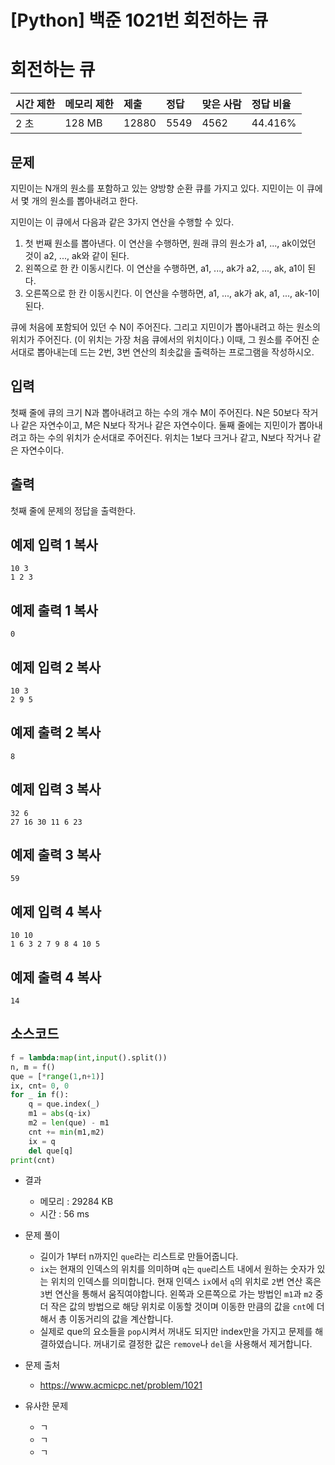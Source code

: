 # [Python] 백준 1021번 회전하는 큐

# 회전하는 큐

| 시간 제한 | 메모리 제한 | 제출  | 정답 | 맞은 사람 | 정답 비율 |
| :-------- | :---------- | :---- | :--- | :-------- | :-------- |
| 2 초      | 128 MB      | 12880 | 5549 | 4562      | 44.416%   |

## 문제

지민이는 N개의 원소를 포함하고 있는 양방향 순환 큐를 가지고 있다. 지민이는 이 큐에서 몇 개의 원소를 뽑아내려고 한다.

지민이는 이 큐에서 다음과 같은 3가지 연산을 수행할 수 있다.

1. 첫 번째 원소를 뽑아낸다. 이 연산을 수행하면, 원래 큐의 원소가 a1, ..., ak이었던 것이 a2, ..., ak와 같이 된다.
2. 왼쪽으로 한 칸 이동시킨다. 이 연산을 수행하면, a1, ..., ak가 a2, ..., ak, a1이 된다.
3. 오른쪽으로 한 칸 이동시킨다. 이 연산을 수행하면, a1, ..., ak가 ak, a1, ..., ak-1이 된다.

큐에 처음에 포함되어 있던 수 N이 주어진다. 그리고 지민이가 뽑아내려고 하는 원소의 위치가 주어진다. (이 위치는 가장 처음 큐에서의 위치이다.) 이때, 그 원소를 주어진 순서대로 뽑아내는데 드는 2번, 3번 연산의 최솟값을 출력하는 프로그램을 작성하시오.

## 입력

첫째 줄에 큐의 크기 N과 뽑아내려고 하는 수의 개수 M이 주어진다. N은 50보다 작거나 같은 자연수이고, M은 N보다 작거나 같은 자연수이다. 둘째 줄에는 지민이가 뽑아내려고 하는 수의 위치가 순서대로 주어진다. 위치는 1보다 크거나 같고, N보다 작거나 같은 자연수이다.

## 출력

첫째 줄에 문제의 정답을 출력한다.

## 예제 입력 1 복사

```
10 3
1 2 3
```

## 예제 출력 1 복사

```
0
```

## 예제 입력 2 복사

```
10 3
2 9 5
```

## 예제 출력 2 복사

```
8
```

## 예제 입력 3 복사

```
32 6
27 16 30 11 6 23
```

## 예제 출력 3 복사

```
59
```

## 예제 입력 4 복사

```
10 10
1 6 3 2 7 9 8 4 10 5
```

## 예제 출력 4 복사

```
14
```

## 소스코드

```python
f = lambda:map(int,input().split())
n, m = f()
que = [*range(1,n+1)]
ix, cnt= 0, 0
for _ in f():
    q = que.index(_)
    m1 = abs(q-ix)
    m2 = len(que) - m1
    cnt += min(m1,m2)
    ix = q
    del que[q]
print(cnt)
```

* 결과
  * 메모리 : 29284 KB
  * 시간 : 56 ms
* 문제 풀이
  * 길이가 1부터 n까지인 `que`라는 리스트로 만들어줍니다.
  * `ix`는 현재의 인덱스의 위치를 의미하며 `q`는 `que`리스트 내에서 원하는 숫자가 있는 위치의 인덱스를 의미합니다. 현재 인덱스 `ix`에서 `q`의 위치로 `2`번 연산 혹은 `3`번 연산을 통해서 움직여야합니다.  왼쪽과 오른쪽으로 가는 방법인 `m1`과 `m2` 중 더 작은 값의 방법으로 해당 위치로 이동할 것이며 이동한 만큼의 값을 `cnt`에 더해서 총 이동거리의 값을 계산합니다.
  * 실제로 que의 요소들을 `pop`시켜서 꺼내도 되지만 index만을 가지고 문제를 해결하였습니다.  꺼내기로 결정한 값은 `remove`나 `del`을 사용해서 제거합니다.

* 문제 출처

  * https://www.acmicpc.net/problem/1021

* 유사한 문제
  * ㄱ
  * ㄱ
  * ㄱ